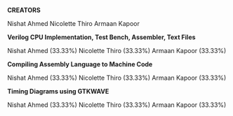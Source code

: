 **CREATORS**

Nishat Ahmed 
Nicolette Thiro
Armaan Kapoor

**Verilog CPU Implementation, Test Bench, Assembler, Text Files**

Nishat Ahmed (33.33%)
Nicolette Thiro (33.33%)
Armaan Kapoor (33.33%)

**Compiling Assembly Language to Machine Code**

Nishat Ahmed (33.33%)
Nicolette Thiro (33.33%)
Armaan Kapoor (33.33%)

**Timing Diagrams using GTKWAVE**

Nishat Ahmed (33.33%)
Nicolette Thiro (33.33%)
Armaan Kapoor (33.33%)
